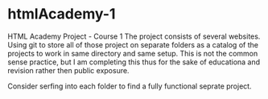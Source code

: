 # htmlAcademy-1
HTML Academy Project - Course 1
The project consists of several websites. Using git to store all of those project on separate folders as a catalog of the projects to work in same directory and same setup. This is not the common sense practice, but I am completing this thus for the sake of educationa and revision rather then public exposure.

Consider serfing into each folder to find a fully functional seprate project.
